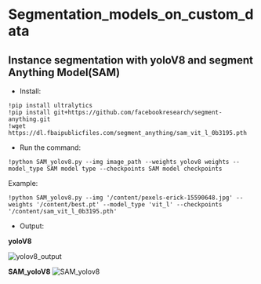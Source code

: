 # Segmentation_models_on_custom_data

## **Instance segmentation with yoloV8 and segment Anything Model(SAM)**
 * Install:
 ```
 !pip install ultralytics
 !pip install git+https://github.com/facebookresearch/segment-anything.git
 !wget https://dl.fbaipublicfiles.com/segment_anything/sam_vit_l_0b3195.pth
 ```
 * Run the command:
 ```
 !python SAM_yolov8.py --img image_path --weights yolov8 weights --model_type SAM model type --checkpoints SAM model checkpoints
 ```
 Example:
 ```
 !python SAM_yolov8.py --img '/content/pexels-erick-15590648.jpg' --weights '/content/best.pt' --model_type 'vit_l' --checkpoints '/content/sam_vit_l_0b3195.pth'
 ```
 * Output:
 
 **yoloV8**
 
 ![yolov8_output](https://user-images.githubusercontent.com/64680838/236404508-36c272c9-7765-4925-b989-ce7858157099.jpg)
 
 **SAM_yoloV8**
![SAM_yolov8](https://user-images.githubusercontent.com/64680838/236404611-480a8d9f-898b-4bfd-b25e-a8980e713cb2.jpg)
